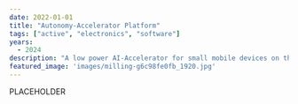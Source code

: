 ```yaml
---
date: 2022-01-01
title: "Autonomy-Accelerator Platform"
tags: ["active", "electronics", "software"]
years:
  - 2024
description: "A low power AI-Accelerator for small mobile devices on the edge"
featured_image: 'images/milling-g6c98fe0fb_1920.jpg'
---
```


PLACEHOLDER
